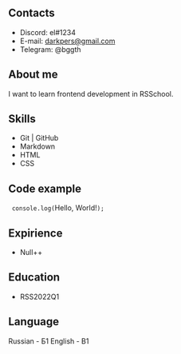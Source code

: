 ## Contacts
* Discord: el#1234
* E-mail: darkpers@gmail.com
* Telegram: @bggth

## About me
I want to learn frontend development in RSSchool.

## Skills
* Git | GitHub
* Markdown
* HTML
* CSS

## Code example
`
console.log(`Hello, World!`);
`
## Expirience
* Null++

## Education
* RSS2022Q1

## Language
Russian - Б1
English - B1
